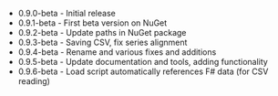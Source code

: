* 0.9.0-beta - Initial release
* 0.9.1-beta - First beta version on NuGet
* 0.9.2-beta - Update paths in NuGet package
* 0.9.3-beta - Saving CSV, fix series alignment
* 0.9.4-beta - Rename and various fixes and additions
* 0.9.5-beta - Update documentation and tools, adding functionality
* 0.9.6-beta - Load script automatically references F# data (for CSV reading)